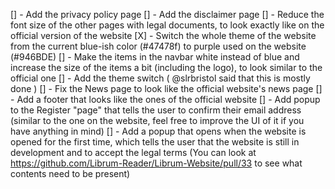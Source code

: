 [] - Add the privacy policy page
[] - Add the disclaimer page
[] - Reduce the font size of the other pages with legal documents, to look exactly like on the official version of the website
[X] - Switch the whole theme of the website from the current blue-ish color (#47478f) to purple used on the website (#946BDE)
[] - Make the items in the navbar white instead of blue and increase the size of the items a bit (including the logo), to look similar to the official one
[] - Add the theme switch ( @slrbristol said that this is mostly done )
[] - Fix the News page to look like the official website's news page
[] - Add a footer that looks like the ones of the official website
[] - Add popup to the Register "page" that tells the user to confirm their email address (similar to the one on the website, feel free to improve the UI of it if you have anything in mind)
[] - Add a popup that opens when the website is opened for the first time, which tells the user that the website is still in development and to accept the legal terms (You can look at https://github.com/Librum-Reader/Librum-Website/pull/33 to see what contents need to be present)
